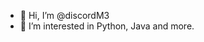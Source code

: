 - 👋 Hi, I’m @discordM3
- 👀 I’m interested in Python, Java and more.

<!---
discordM3/discordM3 is a ✨ special ✨ repository because its `README.md` (this file) appears on your GitHub profile.
You can click the Preview link to take a look at your changes.
--->
